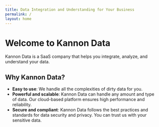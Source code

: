 ```yaml
---
title: Data Integration and Understanding for Your Business
permalink: /
layout: home
---
```


# Welcome to Kannon Data

Kannon Data is a SaaS company that helps you integrate, analyze, and understand your data.

## Why Kannon Data?

- **Easy to use**: We handle all the complexities of dirty data for you.
- **Powerful and scalable**: Kannon Data can handle any amount and type of data. Our cloud-based platform ensures high performance and reliability.
- **Secure and compliant**: Kannon Data follows the best practices and standards for data security and privacy. You can trust us with your sensitive data.
